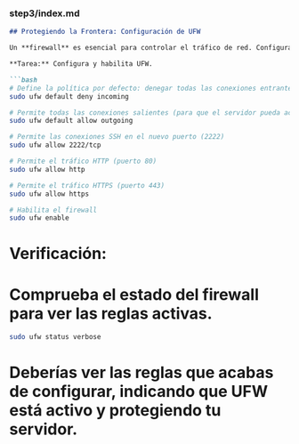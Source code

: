 ### **step3/index.md**

```markdown
## Protegiendo la Frontera: Configuración de UFW

Un **firewall** es esencial para controlar el tráfico de red. Configuraremos **UFW** (Uncomplicated Firewall) para permitir solo el tráfico necesario (SSH en nuestro nuevo puerto, HTTP y HTTPS) y **denegar** el resto.

**Tarea:** Configura y habilita UFW.

```bash
# Define la política por defecto: denegar todas las conexiones entrantes
sudo ufw default deny incoming

# Permite todas las conexiones salientes (para que el servidor pueda acceder a internet)
sudo ufw default allow outgoing

# Permite las conexiones SSH en el nuevo puerto (2222)
sudo ufw allow 2222/tcp

# Permite el tráfico HTTP (puerto 80)
sudo ufw allow http

# Permite el tráfico HTTPS (puerto 443)
sudo ufw allow https

# Habilita el firewall
sudo ufw enable
```

# **Verificación:**
# Comprueba el estado del firewall para ver las reglas activas.

```bash
sudo ufw status verbose
```

# Deberías ver las reglas que acabas de configurar, indicando que UFW está activo y protegiendo tu servidor.